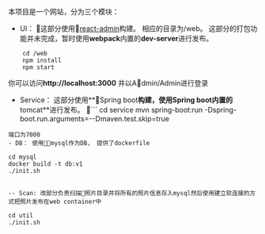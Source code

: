 本项目是一个网站，分为三个模块：
- UI： 这部分使用[react-admin](https://github.com/marmelab/react-admin)构建。 相应的目录为/web。 这部分的打包功能并未完成，暂时使用**webpack**内置的**dev-server**进行发布。
```
    cd /web
    npm install
    npm start
```
你可以访问**http://localhost:3000** 并以Admin/Admin进行登录

- Service： 这部分使用**Spring boot**构建，使用Spring boot内置的**tomcat**进行发布。
```
    cd service 
    mvn spring-boot:run -Dspring-boot.run.arguments=--Dmaven.test.skip=true
```
端口为7000
- DB： 使用mysql作为DB， 提供了dockerfile
```
    cd mysql
    docker build -t db:v1
    ./init.sh
```

-- Scan: 改部分负责扫描照片目录并将所有的照片信息存入mysql然后使用建立软连接的方式把照片发布在web container中
```
    cd util
    ./init.sh
```



